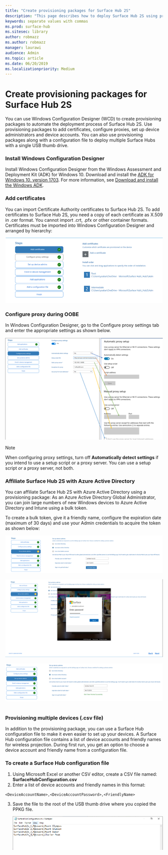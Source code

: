```yaml
---
title: "Create provisioning packages for Surface Hub 2S"
description: "This page describes how to deploy Surface Hub 2S using provisioning packages and other tools."
keywords: separate values with commas
ms.prod: surface-hub
ms.sitesec: library
author: robmazz
ms.author: robmazz
manager: laurawi
audience: Admin
ms.topic: article
ms.date: 06/20/2019
ms.localizationpriority: Medium
---
```


# Create provisioning packages for Surface Hub 2S

You can use Windows Configuration Designer (WCD) to create provisioning packages to automate the deployment process of Surface Hub 2S. Use provisioning packages to add certificates, configure proxies, set up device administrators and device accounts. You can also use provisioning packages along with a configuration file to deploy multiple Surface Hubs with a single USB thumb drive.

### Install Windows Configuration Designer

Install Windows Configuration Designer from the Windows Assessment and Deployment Kit (ADK) for Windows 10. Download and install the [ADK for Windows 10, version 1703](https://go.microsoft.com/fwlink/p/?LinkId=845542). For more information, see [Download and install the Windows ADK](https://docs.microsoft.com/windows-hardware/get-started/adk-install).

### Add certificates

You can import Certificate Authority certificates to Surface Hub 2S.
To add certificates to Surface Hub 2S, you need a copy of each certificate as X.509 in .cer format. You cannot import .crt, .pfx or other container formats. Certificates must be imported into Windows Configuration Designer and arranged by hierarchy:

 ![Add certificates](images/sh2-wcd.png)

### Configure proxy during OOBE

In Windows Configuration Designer, go to the Configure proxy settings tab and enter the appropriate settings as shown below.

 ![Configure proxy settings](images/sh2-proxy.png) 

> [!NOTE]
> When configuring proxy settings, turn off **Automatically detect settings** if you intend to use a setup script or a proxy server. You can use a setup script *or* a proxy server, not both.

### Affiliate Surface Hub 2S with Azure Active Directory

You can affiliate Surface Hub 2S with Azure Active Directory using a provisioning package:
As an Azure Active Directory Global Administrator, you can join large numbers of new Windows devices to Azure Active Directory and Intune using a bulk token.

To create a bulk token, give it a friendly name, configure the expiration date (maximum of 30 days) and use your Admin credentials to acquire the token as shown below:

 ![Set up device admins](images/sh2-token.png) <br><br>
 ![Set up device admins](images/sh2-token2.png) <br><br>
 ![Set up device admins](images/sh2-token3.png) <br><br>

### Provisioning multiple devices (.csv file)

In addition to the provisioning package, you can use a Surface Hub configuration file to make it even easier to set up your devices. A Surface Hub configuration file contains a list of device accounts and friendly names for wireless projection. During first run, you get an option to choose a device account and friendly name from a configuration file.

### To create a Surface Hub configuration file

1. Using Microsoft Excel or another CSV editor, create a CSV file named: **SurfaceHubConfiguration.csv**
2. Enter a list of device accounts and friendly names in this format:

```
<DeviceAccountName>,<DeviceAccountPassword>,<FriendlyName>
```

3. Save the file to the root of the USB thumb drive where you copied the PPKG file.

    ![Configuration file example](images/sh2-config-file.png)
